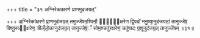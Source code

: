 +++
title = "३१ अग्निरेकाक्षरणे प्राणमुदजयत्"

+++
अ॒ग्निरेका॑क्षरणे प्रा॒णमुद॑जय॒त् तमुज्जे॑षम॒श्विनौ॒ द्व्य᳖क्षरेण द्वि॒पदो॑ मनु॒ष्या᳕नुद॑जयतां॒ तानुज्जे॑षं॒ विष्णु॒स्त्र्य᳖क्षरेण॒ त्रील्ँलो॒कानुद॑जय॒त् तानुज्जे॑षं॒ँ सोम॒श्चतु॑रक्षरेण॒ चतु॑ष्पदः प॒शूनुद॑जय॒त् तानुज्जे॑षम् ॥३१॥
